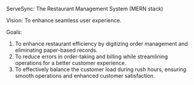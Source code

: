 ServeSync: The Restaurant Management System (MERN stack)

Vision: To enhance seamless user experience.

Goals:
1.	To enhance restaurant efficiency by digitizing order management and eliminating paper-based records.
2.	To reduce errors in order-taking and billing while streamlining operations for a better customer experience.
3.	To effectively balance the customer load during rush hours, ensuring smooth operations and enhanced customer satisfaction.
